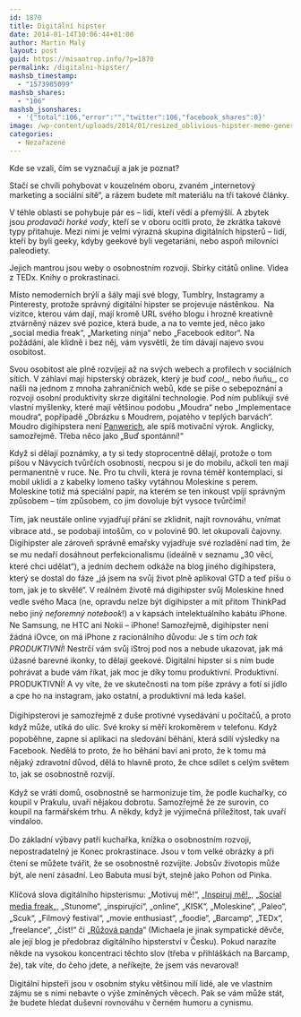 ```yaml
---
id: 1870
title: Digitální hipster
date: 2014-01-14T10:06:44+01:00
author: Martin Malý
layout: post
guid: https://misantrop.info/?p=1870
permalink: /digitalni-hipster/
mashsb_timestamp:
  - "1573985099"
mashsb_shares:
  - "106"
mashsb_jsonshares:
  - '{"total":106,"error":"","twitter":106,"facebook_shares":0}'
image: /wp-content/uploads/2014/01/resized_oblivious-hipster-meme-generator-knows-all-about-technology-uses-a-mac-f58f02.jpg
categories:
  - Nezařazené
---
```

Kde se vzali, čím se vyznačují a jak je poznat?

<!--more-->

Stačí se chvíli pohybovat v kouzelném oboru, zvaném &#8222;internetový marketing a sociální sítě&#8220;, a rázem budete mít materiálu na tři takové články.

V téhle oblasti se pohybuje pár es &#8211; lidí, kteří vědí a přemýšlí. A zbytek jsou _prodavači horké vody_, kteří se v oboru ocitli proto, že zkrátka takové typy přitahuje. Mezi nimi je velmi výrazná skupina digitálních hipsterů &#8211; lidí, kteří by byli geeky, kdyby geekové byli vegetariáni, nebo aspoň milovníci paleodiety.

Jejich mantrou jsou weby o osobnostním rozvoji. Sbírky citátů online. Videa z TEDx. Knihy o prokrastinaci.

Místo nemoderních brýlí a šály mají své blogy, Tumblry, Instagramy a Pinteresty, protože správný digitální hipster se projevuje nástěnkou.  Na vizitce, kterou vám dají, mají kromě URL svého blogu i hrozně kreativně ztvárněný název své pozice, která bude, a na to vemte jed, něco jako &#8222;social media freak&#8220;, &#8222;Marketing ninja&#8220; nebo &#8222;Facebook editor&#8220;. Na požádání, ale klidně i bez něj, vám vysvětlí, že tím dávají najevo svou osobitost.

Svou osobitost ale plně rozvíjejí až na svých webech a profilech v sociálních sítích. V záhlaví mají hipsterský obrázek, který je buď _cool__, nebo ňuňu_, co našli na jednom z mnoha zahraničních webů, kde se píše o sebepoznání a rozvoji osobní produktivity skrze digitální technologie. Pod ním publikují své vlastní myšlenky, které mají většinou podobu &#8222;Moudra&#8220; nebo &#8222;Implementace moudra&#8220;, popřípadě &#8222;Obrázku s Moudrem, pojatého v teplých barvách&#8220;. Moudro digihipstera není [Panwerich](https://misantrop.info/panwerich/ "Panwerich"), ale spíš motivační výrok. Anglicky, samozřejmě. Třeba něco jako &#8222;Buď spontánní!&#8220;

Když si dělají poznámky, a ty si tedy stoprocentně dělají, protože o tom píšou v Návycích tvůrčích osobností, necpou si je do mobilu, ačkoli ten mají permanentně v ruce. Ne. Pro tu chvíli, která je rovna téměř kontemplaci, si mobil uklidí a z kabelky lomeno tašky vytáhnou Moleskine s perem. Moleskine totiž má speciální papír, na kterém se ten inkoust vpíjí správným způsobem &#8211; tím způsobem, co jim dovoluje být vysoce tvůrčími!

<span style="line-height: 1.5em;">Tím, jak neustále online vyjadřují přání se zklidnit, najít rovnováhu, vnímat vibrace atd., se podobají intošům, co v polovině 90. let okupovali čajovny. Digihipster ale zároveň správně emařsky vyjadřuje své rozladění nad tím, že se mu nedaří dosáhnout perfekcionalismu (ideálně v seznamu &#8222;30 věcí, které chci udělat&#8220;), a jedním dechem odkáže na blog jiného digihipstera, který se dostal do fáze &#8222;já jsem na svůj život plně aplikoval GTD a teď píšu o tom, jak je to skvělé&#8220;. V reálném životě má digihipster svůj Moleskine hned vedle svého Maca (ne, opravdu nelze být digihipster a mít přitom ThinkPad nebo jiný <em>neforemný notebook</em>!) a v kapsách intelektuálního kabátu iPhone. Ne Samsung, ne HTC ani Nokii &#8211; iPhone! Samozřejmě, digihipster není žádná iOvce, on má iPhone z racionálního důvodu: Je s tím <em>och tak PRODUKTIVNÍ</em>! Nestrčí vám svůj iStroj pod nos a nebude ukazovat, jak má úžasné barevné ikonky, to dělají geekové. Digitální hipster si s ním bude pohrávat a bude vám říkat, jak moc je díky tomu produktivní. Produktivní. PRODUKTIVNÍ! A vy víte, že ve skutečnosti na tom píše zprávy a fotí si jídlo a cpe ho na instagram, jako ostatní, a produktivní má leda kašel.</span>

<span style="line-height: 1.5em;">Digihipsterovi je samozřejmě z duše protivné vysedávání u počítačů, a proto když může, utíká do ulic. Své kroky si měří krokoměrem v telefonu. Když popoběhne, zapne si aplikaci na sledování běhání, která sdílí výsledky na Facebook. Nedělá to proto, že ho běhání baví ani proto, že k tomu má nějaký zdravotní důvod, dělá to hlavně proto, že chce sdílet s celým světem to, jak se osobnostně rozvíjí.</span>

Když se vrátí domů, osobnostně se harmonizuje tím, že podle kuchařky, co koupil v Prakulu, uvaří nějakou dobrotu. Samozřejmě že ze surovin, co koupil na farmářském trhu. A někdy, když je výjimečná příležitost, tak uvaří vindaloo.

<span style="line-height: 1.5em;">Do základní výbavy patří kuchařka, knížka o osobnostním rozvoji, nepostradatelný je Konec prokrastinace. Jsou v tom velké obrázky a při čtení se můžete tvářit, že se osobnostně rozvíjíte. Jobsův životopis může být, ale není zásadní. Leo Babuta musí být, stejně jako Pohon od Pinka.</span>

Klíčová slova digitálního hipsterismu: &#8222;Motivuj mě!&#8220;, &#8222;[Inspiruj mě!](https://finmag.penize.cz/kaleidoskop/279610-mor-jmenem-inspirace)&#8222;, <span style="line-height: 1.5em;">&#8222;<a href="https://www.lenilumpik.cz/2013/12/dreams-are-made-to-happen-always/">Social media freak</a>&#8222;, &#8222;Stunome&#8220;, &#8222;inspirující&#8220;, &#8222;online&#8220;, &#8222;KISK&#8220;, &#8222;Moleskine&#8220;, &#8222;Paleo&#8220;, &#8222;Scuk&#8220;, &#8222;Filmový festival&#8220;, &#8222;movie enthusiast&#8220;, &#8222;foodie&#8220;, &#8222;Barcamp&#8220;, &#8222;TEDx&#8220;, &#8222;freelance&#8220;, &#8222;číst!&#8220; či &#8222;<a href="https://ruzovapanda.blogspot.cz/">Růžová panda</a>&#8220; (Michaela je jinak sympatické děvče, ale její blog je předobraz digitálního hipsterství v Česku). Pokud narazíte někde na vysokou koncentraci těchto slov (třeba v přihláškách na Barcamp, že), tak víte, do čeho jdete, a neříkejte, že jsem vás nevaroval!</span>

Digitální hipsteři jsou v osobním styku většinou milí lidé, ale ve vlastním zájmu se s nimi nebavte o výše zmíněných věcech. Pak se vám může stát, že budete hledat duševní rovnováhu v černém humoru a cynismu.